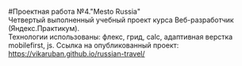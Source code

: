 #Проектная работа №4."Mesto Russia"  
Четвертый выполненный учебный проект курса Веб-разработчик (Яндекс.Практикум).  
Технологии использованы: флекс, грид, calc, адаптивная верстка mobilefirst, js. 
Ссылка на опубликованный проект: https://vikaruban.github.io/russian-travel/
